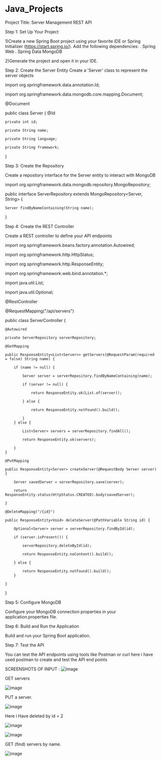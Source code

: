# Java_Projects
Project Title: Server Management REST API

Step 1: Set Up Your Project

1)Create a new Spring Boot project using your favorite IDE or Spring Initializer (https://start.spring.io/). Add the following dependencies:
 . Spring Web
 . Spring Data MongoDB
 
2)Generate the project and open it in your IDE.

Step 2: Create the Server Entity
Create a 'Server' class to represent the server objects

import org.springframework.data.annotation.Id;

import org.springframework.data.mongodb.core.mapping.Document;

@Document

public class Server {
    @Id
    
    private int id;
    
    private String name;
    
    private String language;
    
    private String framework;

  
}


Step 3: Create the Repository

Create a repository interface for the Server entity to interact with MongoDB

import org.springframework.data.mongodb.repository.MongoRepository;

public interface ServerRepository extends MongoRepository<Server, String> {

    Server findByNameContaining(String name);
}


Step 4: Create the REST Controller

Create a REST controller to define your API endpoints

import org.springframework.beans.factory.annotation.Autowired;

import org.springframework.http.HttpStatus;

import org.springframework.http.ResponseEntity;

import org.springframework.web.bind.annotation.*;

import java.util.List;

import java.util.Optional;


@RestController

@RequestMapping("/api/servers")

public class ServerController {

    @Autowired
    
    private ServerRepository serverRepository;

    @GetMapping
    
    public ResponseEntity<List<Server>> getServers(@RequestParam(required = false) String name) {
    
        if (name != null) {
        
            Server server = serverRepository.findByNameContaining(name);
            
            if (server != null) {
            
                return ResponseEntity.ok(List.of(server));
                
            } else {
            
                return ResponseEntity.notFound().build();
                
            }
        } else {
        
            List<Server> servers = serverRepository.findAll();
            
            return ResponseEntity.ok(servers);
            
        }
    }

    @PutMapping
    
    public ResponseEntity<Server> createServer(@RequestBody Server server) {
    
        Server savedServer = serverRepository.save(server);
        
        return ResponseEntity.status(HttpStatus.CREATED).body(savedServer);
        
    }

    @DeleteMapping("/{id}")
    
    public ResponseEntity<Void> deleteServer(@PathVariable String id) {
    
        Optional<Server> server = serverRepository.findById(id);
        
        if (server.isPresent()) {
        
            serverRepository.deleteById(id);
            
            return ResponseEntity.noContent().build();
            
        } else {
        
            return ResponseEntity.notFound().build();
        }
        
    }
}


Step 5: Configure MongoDB

Configure your MongoDB connection properties in your application.properties file.

Step 6: Build and Run the Application

Build and run your Spring Boot application.

Step 7: Test the API

You can test the API endpoints using tools like Postman or curl here i have used postman to create and test the API end points

SCREENSHOTS OF INPUT :
![image](https://github.com/Sirichandana7/Java_Projects/assets/83815075/60499731-8804-437b-ad8d-b9900a74acbb)

GET servers

![image](https://github.com/Sirichandana7/Java_Projects/assets/83815075/aa66b5b3-a299-4ecf-be93-4ca795340245)

PUT a server.

![image](https://github.com/Sirichandana7/Java_Projects/assets/83815075/63a33c45-fc83-46ec-b9ae-8486983ef08f)

Here i Have deleted  by id = 2

![image](https://github.com/Sirichandana7/Java_Projects/assets/83815075/110e3356-e743-4f72-ab20-2d60753bcb85)


![image](https://github.com/Sirichandana7/Java_Projects/assets/83815075/c43d4076-bb32-4d1a-8bb4-6645d799a4ff)

GET (find) servers by name.

![image](https://github.com/Sirichandana7/Java_Projects/assets/83815075/c9da43e1-8fb8-468e-9be2-f28e9a3f0c75)






